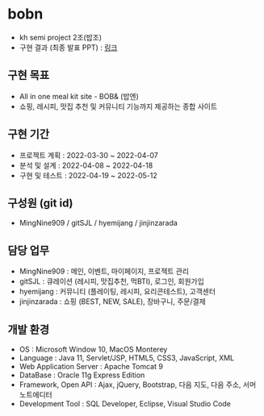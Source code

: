 # bobn
* kh semi project 2조(밥조)
* 구현 결과 (최종 발표 PPT) : [링크](https://drive.google.com/file/d/13Sx7vD2jpVSlgK1EhZEIV3CpE8b2gr4r/view?usp=sharing)

## 구현 목표
* All in one meal kit site - BOB& (밥엔)
* 쇼핑, 레시피, 맛집 추천 및 커뮤니티 기능까지 제공하는 종합 사이트

## 구현 기간
* 프로젝트 계획 : 2022-03-30 ~ 2022-04-07
* 분석 및 설계 : 2022-04-08 ~ 2022-04-18
* 구현 및 테스트 : 2022-04-19 ~ 2022-05-12

## 구성원 (git id)
* MingNine909 / gitSJL / hyemijang / jinjinzarada

## 담당 업무
* MingNine909 : 메인, 이벤트, 마이페이지, 프로젝트 관리
* gitSJL : 큐레이션 (레시피, 맛집추천, 먹BTI), 로그인, 회원가입
* hyemijang : 커뮤니티 (플레이팅, 레시피, 요리콘테스트), 고객센터
* jinjinzarada : 쇼핑 (BEST, NEW, SALE), 장바구니, 주문/결제

## 개발 환경
* OS :	Microsoft Window 10, MacOS Monterey
* Language : Java 11, Servlet/JSP, HTML5, CSS3, JavaScript, XML
* Web Application Server : Apache Tomcat 9
* DataBase : Oracle 11g Express Edition
* Framework, Open API : Ajax, jQuery, Bootstrap, 다음 지도, 다음 주소, 서머노트에디터
* Development Tool : SQL Developer, Eclipse, Visual Studio Code
